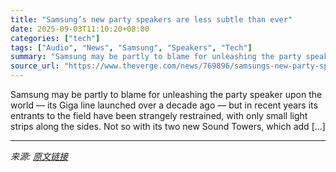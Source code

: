 ```yaml
---
title: "Samsung’s new party speakers are less subtle than ever"
date: 2025-09-03T11:10:20+08:00
categories: ["tech"]
tags: ["Audio", "News", "Samsung", "Speakers", "Tech"]
summary: "Samsung may be partly to blame for unleashing the party speaker upon the world — its Giga line launched over a decade ago — but in recent years its entrants to the field have been strangely restrained"
source_url: "https://www.theverge.com/news/769896/samsungs-new-party-speakers-are-less-subtle-than-ever"
---
```


Samsung may be partly to blame for unleashing the party speaker upon the world — its Giga line launched over a decade ago — but in recent years its entrants to the field have been strangely restrained, with only small light strips along the sides. Not so with its two new Sound Towers, which add [&#8230;]

---

*来源: [原文链接](https://www.theverge.com/news/769896/samsungs-new-party-speakers-are-less-subtle-than-ever)*
